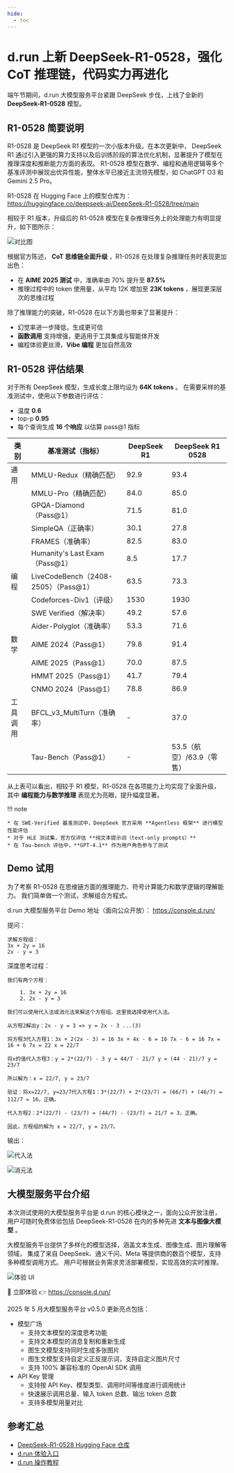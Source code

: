 ```yaml
---
hide:
  - toc
---
```

# d.run 上新 DeepSeek-R1-0528，强化 CoT 推理链，代码实力再进化

端午节期间，d.run 大模型服务平台紧跟 DeepSeek 步伐，上线了全新的 **DeepSeek-R1-0528** 模型。

## R1-0528 简要说明

R1-0528 是 DeepSeek R1 模型的一次小版本升级。在本次更新中，
DeepSeek R1 通过引入更强的算力支持以及后训练阶段的算法优化机制，显著提升了模型在推理深度和推断能力方面的表现。
R1-0528 模型在数学、编程和通用逻辑等多个基准评测中展现出优异性能，整体水平已接近主流领先模型，如 ChatGPT O3 和 Gemini 2.5 Pro。

R1-0528 在 Hugging Face 上的模型仓库为：
<https://huggingface.co/deepseek-ai/DeepSeek-R1-0528/tree/main>

相较于 R1 版本，升级后的 R1-0528 模型在复杂推理任务上的处理能力有明显提升，如下图所示：

![对比图](../images/deep-benchmark.png)

根据官方陈述， **CoT 思维链全面升级** ，R1-0528 在处理复杂推理任务时表现更加出色：

* 在 **AIME 2025 测试** 中，准确率由 70% 提升至 **87.5%**
* 推理过程中的 token 使用量，从平均 12K 增加至 **23K tokens** ，展现更深层次的思维过程

除了推理能力的突破，R1-0528 在以下方面也带来了显著提升：

* 幻觉率进一步降低，生成更可信
* **函数调用** 支持增强，更适用于工具集成与智能体开发
* 编程体验更丝滑，**Vibe 编程** 更加自然高效

## R1-0528 评估结果

对于所有 DeepSeek 模型，生成长度上限均设为 **64K tokens** 。
在需要采样的基准测试中，使用以下参数进行评估：

- 温度 **0.6**
- top-p **0.95**
- 每个查询生成 **16 个响应** 以估算 pass\@1 指标

| 类别 | 基准测试（指标） | DeepSeek R1 | DeepSeek R1 0528 |
|-----|---------------|-------------|------------------|
| 通用 | MMLU-Redux（精确匹配） | 92.9 | 93.4 |
| | MMLU-Pro（精确匹配） | 84.0 | 85.0 |
| | GPQA-Diamond（Pass@1） | 71.5 | 81.0 |
| | SimpleQA（正确率） | 30.1 | 27.8 |
| | FRAMES（准确率） | 82.5 | 83.0 |
| | Humanity's Last Exam（Pass@1） | 8.5 | 17.7 |
| 编程 | LiveCodeBench（2408-2505）（Pass@1） | 63.5 | 73.3 |
| | Codeforces-Div1（评级） | 1530 | 1930 |
| | SWE Verified（解决率） | 49.2 | 57.6 |
| | Aider-Polyglot（准确率） | 53.3 | 71.6 |
| 数学 | AIME 2024（Pass@1） | 79.8 | 91.4 |
| | AIME 2025（Pass@1） | 70.0 | 87.5 |
| | HMMT 2025（Pass@1） | 41.7 | 79.4 |
| | CNMO 2024（Pass@1） | 78.8 | 86.9 |
| 工具调用 | BFCL_v3_MultiTurn（准确率） | - | 37.0 |
| | Tau-Bench（Pass@1） | - | 53.5（航空）/63.9（零售） |

从上表可以看出，相较于 R1 模型，R1-0528 在各项能力上均实现了全面升级，
其中 **编程能力与数学推理** 表现尤为亮眼，提升幅度显著。

!!! note

    * 在 SWE-Verified 基准测试中，DeepSeek 官方采用 **Agentless 框架** 进行模型性能评估
    * 对于 HLE 测试集，官方仅评估 **纯文本提示词（text-only prompts）**
    * 在 Tau-bench 评估中，**GPT-4.1** 作为用户角色参与了测试

## Demo 试用

为了考察 R1-0528 在思维链方面的推理能力、符号计算能力和数学逻辑的理解能力。
我们简单做一个测试，求解组合方程式。

d.run 大模型服务平台 Demo 地址（面向公众开放）：
<https://console.d.run/>

提问：

```question
求解方程组：
3x + 2y = 16
2x - y = 3
```

深度思考过程：

```think
我们有两个方程：

    1. 3x + 2y = 16
    2. 2x - y = 3

我们可以使用代入法或消元法来解这个方程组。这里我选择使用代入法。

从方程2解出y：2x - y = 3 => y = 2x - 3 ...(3)

将方程3代入方程1：3x + 2(2x - 3) = 16 3x + 4x - 6 = 16 7x - 6 = 16 7x = 16 + 6 7x = 22 x = 22/7

将x的值代入方程3：y = 2*(22/7) - 3 y = 44/7 - 21/7 y = (44 - 21)/7 y = 23/7

所以解为：x = 22/7, y = 23/7

验证：将x=22/7, y=23/7代入方程1：3*(22/7) + 2*(23/7) = (66/7) + (46/7) = 112/7 = 16，正确。

代入方程2：2*(22/7) - (23/7) = (44/7) - (23/7) = 21/7 = 3，正确。

因此，方程组的解为 x = 22/7, y = 23/7。
```

输出：

![代入法](../images/method1.png)

![消元法](../images/method2.png)

## 大模型服务平台介绍

本次测试使用的大模型服务平台是 d.run 的核心模块之一，面向公众开放注册，用户可随时免费体验包括
DeepSeek-R1-0528 在内的多种先进 **文本与图像大模型** 。

大模型服务平台提供了多样化的模型选择，涵盖文本生成、图像生成、图片理解等领域，
集成了来自 DeepSeek、通义千问、Meta 等提供商的数百个模型，支持多种模型调用方式。
用户可根据业务需求灵活部署模型，实现高效的实时推理。

![体验 UI](./images/use-deep.png)

📍 立即体验 👉 <https://console.d.run/>

2025 年 5 月大模型服务平台 v0.5.0 更新亮点包括：

- 模型广场
    - 支持文本模型的深度思考功能
    - 支持文本模型的消息复制和重新生成
    -  图生文模型支持同时生成多张图片
    - 图生文模型支持自定义正反提示词，支持自定义图片尺寸
    - 支持 100% 兼容标准的 OpenAI SDK 调用
- API Key 管理
    - 支持按 API Key、模型类型、调用时间等维度进行调用统计
    - 快速展示调用总量、输入 token 总数、输出 token 总数
    - 支持多模型用量对比

## 参考汇总

- [DeepSeek-R1-0528 Hugging Face 仓库](https://huggingface.co/deepseek-ai/DeepSeek-R1-0528/tree/main)
- [d.run 体验入口](https://console.d.run/)
- [d.run 操作教程](https://docs.d.run/)
